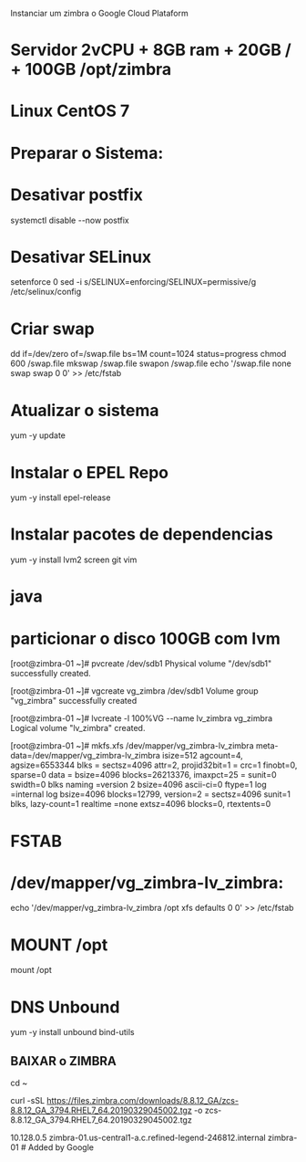 Instanciar um zimbra o Google Cloud Plataform

# Servidor 2vCPU + 8GB ram + 20GB / + 100GB /opt/zimbra
# Linux CentOS 7

# Preparar o Sistema: 

# Desativar postfix
systemctl disable --now postfix



# Desativar SELinux
setenforce 0
sed -i s/SELINUX=enforcing/SELINUX=permissive/g /etc/selinux/config



# Criar swap

dd if=/dev/zero of=/swap.file bs=1M count=1024 status=progress
chmod 600 /swap.file
mkswap /swap.file
swapon /swap.file
echo '/swap.file none swap swap 0 0' >> /etc/fstab


# Atualizar o sistema
yum -y update


# Instalar o EPEL Repo
yum -y install epel-release


# Instalar pacotes de dependencias
yum -y install lvm2 screen git vim 
# java



# particionar o disco 100GB com lvm


[root@zimbra-01 ~]# pvcreate /dev/sdb1
  Physical volume "/dev/sdb1" successfully created.


[root@zimbra-01 ~]# vgcreate vg_zimbra /dev/sdb1
  Volume group "vg_zimbra" successfully created

[root@zimbra-01 ~]# lvcreate -l 100%VG --name lv_zimbra vg_zimbra
  Logical volume "lv_zimbra" created.



[root@zimbra-01 ~]# mkfs.xfs /dev/mapper/vg_zimbra-lv_zimbra
meta-data=/dev/mapper/vg_zimbra-lv_zimbra isize=512    agcount=4, agsize=6553344 blks
         =                       sectsz=4096  attr=2, projid32bit=1
         =                       crc=1        finobt=0, sparse=0
data     =                       bsize=4096   blocks=26213376, imaxpct=25
         =                       sunit=0      swidth=0 blks
naming   =version 2              bsize=4096   ascii-ci=0 ftype=1
log      =internal log           bsize=4096   blocks=12799, version=2
         =                       sectsz=4096  sunit=1 blks, lazy-count=1
realtime =none                   extsz=4096   blocks=0, rtextents=0


# FSTAB

# /dev/mapper/vg_zimbra-lv_zimbra:
echo '/dev/mapper/vg_zimbra-lv_zimbra /opt      xfs     defaults    0 0' >> /etc/fstab



# MOUNT /opt

mount /opt



# DNS Unbound

yum -y install unbound bind-utils


## BAIXAR o ZIMBRA 

cd ~

curl -sSL https://files.zimbra.com/downloads/8.8.12_GA/zcs-8.8.12_GA_3794.RHEL7_64.20190329045002.tgz -o zcs-8.8.12_GA_3794.RHEL7_64.20190329045002.tgz 


10.128.0.5 zimbra-01.us-central1-a.c.refined-legend-246812.internal zimbra-01  # Added by Google



